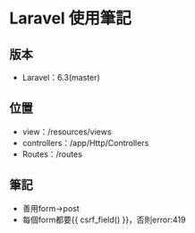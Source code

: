 # Laravel 使用筆記
## 版本
* Laravel：6.3(master)

## 位置
* view：/resources/views
* controllers：/app/Http/Controllers
* Routes：/routes

## 筆記
* 善用form->post
* 每個form都要{{ csrf_field() }}，否則error:419
